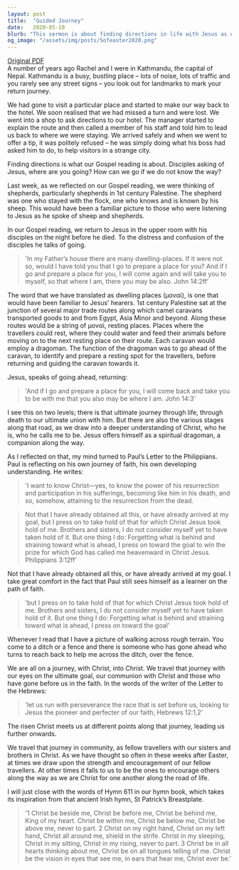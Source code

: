 ```yaml
---
layout: post
title:  "Guided Journey"
date:   2020-05-10
blurb: "This sermon is about finding directions in life with Jesus as our guide. It draws parallels between our spiritual journey and a physical journey, with Jesus as our spiritual 'dragoman' who goes ahead of us to prepare the way. The sermon encourages us to press on towards our ultimate goal of union with Christ, with the understanding that we are all learners on this path of faith."
og_image: "/assets/img/posts/5ofeaster2020.png"
---
```

[Original PDF](/assets/pdf/5ofeaster2020.pdf)    
A number of years ago Rachel and I were in Kathmandu, the capital of Nepal. Kathmandu is a busy, bustling place – lots of noise, lots of traffic and you rarely see any street signs – you look out for landmarks to mark your return journey.

We had gone to visit a particular place and started to make our way back to the hotel. We soon realised that we had missed a turn and were lost. We went into a shop to ask directions to our hotel. The manager started to explain the route and then called a member of his staff and told him to lead us back to where we were staying. We arrived safely and when we went to offer a tip, it was politely refused – he was simply doing what his boss had asked him to do, to help visitors in a strange city.

Finding directions is what our Gospel reading is about. Disciples asking of Jesus, where are you going? How can we go if we do not know the way?

Last week, as we reflected on our Gospel reading, we were thinking of shepherds, particularly shepherds in 1st century Palestine. The shepherd was one who stayed with the flock, one who knows and is known by his sheep. This would have been a familiar picture to those who were listening to Jesus as he spoke of sheep and shepherds.

In our Gospel reading, we return to Jesus in the upper room with his disciples on the night before he died. To the distress and confusion of the disciples he talks of going.

> 'In my Father’s house there are many dwelling-places. If it were not so, would I have told you that I go to prepare a place for you? And if I go and prepare a place for you, I will come again and will take you to myself, so that where I am, there you may be also. John 14:2ff'

The word that we have translated as dwelling places (μοναὶ), is one that would have been familiar to Jesus’ hearers. 1st century Palestine sat at the junction of several major trade routes along which camel caravans transported goods to and from Egypt, Asia Minor and beyond. Along these routes would be a string of μοναὶ, resting places. Places where the travellers could rest, where they could water and feed their animals before moving on to the next resting place on their route. Each caravan would employ a dragoman. The function of the dragoman was to go ahead of the caravan, to identify and prepare a resting spot for the travellers, before returning and guiding the caravan towards it.

Jesus, speaks of going ahead, returning:

> 'And if I go and prepare a place for you, I will come back and take you to be with me that you also may be where I am. John 14:3'

I see this on two levels; there is that ultimate journey through life, through death to our ultimate union with him. But there are also the various stages along that road, as we draw into a deeper understanding of Christ, who he is, who he calls me to be. Jesus offers himself as a spiritual dragoman, a companion along the way.

As I reflected on that, my mind turned to Paul’s Letter to the Philippians. Paul is reflecting on his own journey of faith, his own developing understanding. He writes:

> 'I want to know Christ—yes, to know the power of his resurrection and participation in his sufferings, becoming like him in his death, and so, somehow, attaining to the resurrection from the dead.

> Not that I have already obtained all this, or have already arrived at my goal, but I press on to take hold of that for which Christ Jesus took hold of me. Brothers and sisters, I do not consider myself yet to have taken hold of it. But one thing I do: Forgetting what is behind and straining toward what is ahead, I press on toward the goal to win the prize for which God has called me heavenward in Christ Jesus. Philippians 3:12ff'

Not that I have already obtained all this, or have already arrived at my goal. I take great comfort in the fact that Paul still sees himself as a learner on the path of faith.

> 'but I press on to take hold of that for which Christ Jesus took hold of me. Brothers and sisters, I do not consider myself yet to have taken hold of it. But one thing I do: Forgetting what is behind and straining toward what is ahead, I press on toward the goal'

Whenever I read that I have a picture of walking across rough terrain. You come to a ditch or a fence and there is someone who has gone ahead who turns to reach back to help me across the ditch, over the fence.

We are all on a journey, with Christ, into Christ. We travel that journey with our eyes on the ultimate goal, our communion with Christ and those who have gone before us in the faith. In the words of the writer of the Letter to the Hebrews:

> 'let us run with perseverance the race that is set before us, looking to Jesus the pioneer and perfecter of our faith, Hebrews 12:1,2'

The risen Christ meets us at different points along that journey, leading us further onwards.

We travel that journey in community, as fellow travellers with our sisters and brothers in Christ. As we have thought so often in these weeks after Easter, at times we draw upon the strength and encouragement of our fellow travellers. At other times it falls to us to be the ones to encourage others along the way as we are Christ for one another along the road of life.

I will just close with the words of Hymn 611 in our hymn book, which takes its inspiration from that ancient Irish hymn, St Patrick’s Breastplate.

> '1 Christ be beside me,
> Christ be before me,
> Christ be behind me,
> King of my heart.
> Christ be within me,
> Christ be below me,
> Christ be above me,
> never to part.
> 2 Christ on my right hand,
> Christ on my left hand,
> Christ all around me,
> shield in the strife.
> Christ in my sleeping,
> Christ in my sitting,
> Christ in my rising,
> never to part.
> 3 Christ be in all hearts
> thinking about me,
> Christ be on all tongues
> telling of me.
> Christ be the vision
> in eyes that see me,
> in ears that hear me,
> Christ ever be.'
